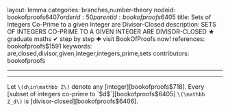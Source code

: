 layout: lemma
categories: branches,number-theory
nodeid: bookofproofs$6407
orderid: 50
parentid: bookofproofs$6405
title: Sets of Integers Co-Prime to a given Integer are Divisor-Closed
description: SETS OF INTEGERS CO-PRIME TO A GIVEN INTEGER ARE DIVISOR-CLOSED &#9733; graduate maths &#10004; step by step &#10010; visit BookOfProofs now!
references: bookofproofs$1591
keywords: are,closed,divisor,given,integer,integers,prime,sets
contributors: bookofproofs

---


---

Let `\(d\in\mathbb Z\)` denote any [integer][bookofproofs$718]. Every [subset of integers co-prime to `$d$`][bookofproofs$6405] `\(\mathbb Z_d\)` is [divisor-closed][bookofproofs$6406].